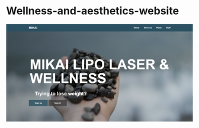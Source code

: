 # Wellness-and-aesthetics-website
![image alt](https://github.com/SakhileMnisi88/Wellness-and-aesthetics-website/blob/main/Landing%20page.png?raw=true)
